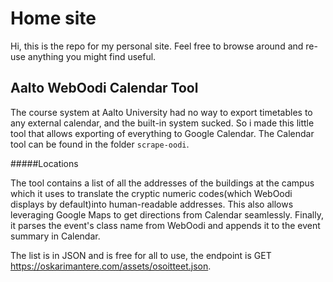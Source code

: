 
# Home site

Hi, this is the repo for my personal site. Feel free to browse around and re-use anything you might find useful.


## Aalto WebOodi Calendar Tool

The course system at Aalto University had no way to export timetables to any external calendar, and the built-in system
sucked. So i made this little tool that allows exporting of everything to Google Calendar. The Calendar tool can be found in the folder ```scrape-oodi```. 


#####Locations

The tool contains a list of all the addresses of the buildings at the campus which it uses to translate the cryptic
numeric codes(which WebOodi displays by default)into human-readable addresses. This also allows leveraging Google Maps
to get directions from Calendar seamlessly. Finally, it parses the event's class name from WebOodi and appends it to the
event summary in Calendar.

The list is in JSON and is free for all to use, the endpoint is GET https://oskarimantere.com/assets/osoitteet.json.
